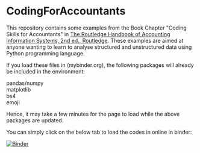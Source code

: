 # CodingForAccountants
This repository contains some examples from the Book Chapter "Coding Skills for Accountants" in [The Routledge Handbook of Accounting Information Systems, 2nd ed., Routledge](https://www.routledge.com/The-Routledge-Handbook-of-Accounting-Information-Systems/Strauss-Quinn/p/book/9780367678111). These examples are aimed at anyone wanting to learn to analyse structured and unstructured data using Python programming language.

If you load these files in (mybinder.org), the following packages will already be included in the environment:

pandas/numpy  
matplotlib  
bs4  
emoji  

Hence, it may take a few minutes for the page to load while the above packages are updated.

You can simply click on the below tab to load the codes in online in binder:

[![Binder](https://mybinder.org/badge_logo.svg)](https://mybinder.org/v2/gh/bibekbhatta/CodingForAccountants/HEAD)

